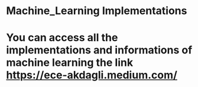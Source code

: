 # Machine_Learning Implementations
# You can access all the implementations and informations of machine learning the link https://ece-akdagli.medium.com/

